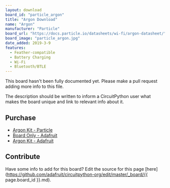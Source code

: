 ```yaml
---
layout: download
board_id: "particle_argon"
title: "Argon Download"
name: "Argon"
manufacturer: "Particle"
board_url: "https://docs.particle.io/datasheets/wi-fi/argon-datasheet/"
board_image: "particle_argon.jpg"
date_added: 2019-3-9
features:
  - Feather-compatible
  - Battery Charging
  - Wi-Fi
  - Bluetooth/BTLE
---
```


This board hasn't been fully documented yet. Please make a pull request adding more info to this file.

The description should be written to inform a CircuitPython user what makes the board unique and link to relevant info about it.

## Purchase
* [Argon Kit - Particle](https://store.particle.io/products/argon-kit)
* [Board Only - Adafruit](https://www.adafruit.com/product/3997)
* [Argon Kit - Adafruit](https://www.adafruit.com/product/3993)

## Contribute

Have some info to add for this board? Edit the source for this page [here](https://github.com/adafruit/circuitpython-org/edit/master/_board/{{ page.board_id }}.md).
